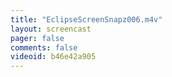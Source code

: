 ```yaml
---
title: "EclipseScreenSnapz006.m4v"
layout: screencast 
pager: false
comments: false
videoid: b46e42a905
---
```

